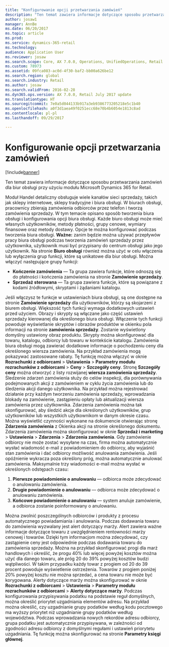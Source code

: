 ```yaml
---
title: "Konfigurowanie opcji przetwarzania zamówień"
description: "Ten temat zawiera informacje dotyczące sposobu przetwarzania zamówień dla biur obsługi przy użyciu modułu Microsoft Dynamics 365 for Retail."
author: josaw1
manager: AnnBe
ms.date: 06/20/2017
ms.topic: article
ms.prod: 
ms.service: dynamics-365-retail
ms.technology: 
audience: Application User
ms.reviewer: josaw
ms.search.scope: Core, AX 7.0.0, Operations, UnifiedOperations, Retail
ms.custom: 78973
ms.assetid: 09fca083-ac0d-4f30-baf2-bb00a626be12
ms.search.region: global
ms.search.industry: Retail
ms.author: josaw
ms.search.validFrom: 2016-02-28
ms.dyn365.ops.version: AX 7.0.0, Retail July 2017 update
ms.translationtype: HT
ms.sourcegitcommit: 7e0a5d044133b917a3eb9386773205218e5c1b40
ms.openlocfilehash: a0f3d1aea49f0251ecc68e70b4b6054e1813c8ad
ms.contentlocale: pl-pl
ms.lasthandoff: 09/29/2017

---
```


# <a name="set-up-order-processing-options"></a>Konfigurowanie opcji przetwarzania zamówień

[!include[banner](includes/banner.md)]


Ten temat zawiera informacje dotyczące sposobu przetwarzania zamówień dla biur obsługi przy użyciu modułu Microsoft Dynamics 365 for Retail. 

Moduł Handel detaliczny obsługuje wiele kanałów sieci sprzedaży, takich jak sklepy internetowe, sklepy tradycyjne i biura obsługi. W biurach obsługi, pracownicy zbierają zamówienia odbiorców przez telefon i tworzą zamówienia sprzedaży. W tym temacie opisano sposób tworzenia biura obsługi i konfigurowania opcji biura obsługi. Każde biuro obsługi może mieć własnych użytkowników, metody płatności, grupy cenowe, wymiary finansowe oraz metody dostawy. Opcje te można konfigurować podczas tworzenia biura obsługi. **Ważne:** zanim będzie można używać przepływów pracy biura obsługi podczas tworzenia zamówień sprzedaży przez użytkownika, użytkownik musi być przypisany do centrum obsługi jako jego użytkownik. Na stronie **Biuro obsługi** również można użyć w celu włączenia lub wyłączenia grup funkcji, które są unikatowe dla biur obsługi. Można włączyć następujące grupy funkcji:

-   **Kończenie zamówienia** — Ta grupa zawiera funkcje, które odnoszą się do płatności i kończenia zamówienia na stronie **Zamówienie sprzedaży**.
-   **Sprzedaż sterowana** — Ta grupa zawiera funkcje, które są powiązane z kodami źródłowymi, skryptami i żądaniami katalogu.

Jeśli włączysz te funkcje w ustawieniach biura obsługi, są one dostępne na stronie **Zamówienie sprzedaży** dla użytkowników, którzy są skojarzeni z biurem obsługi. Większość tych funkcji wymaga dodatkowych ustawień przed użyciem. Obrazy i skrypty są włączane jako część ustawień sprzedaży kierowanej dla określonego biura obsługi. Włączenie tych funkcji powoduje wyświetlanie skryptów i obrazów produktów w okienku pola informacji na stronie **zamówienia sprzedaży**. Zostanie wyświetlony domyślny ustawiony obraz produktu. Skrypty można skonfigurować dla towaru, katalogu, odbiorcy lub towaru w kontekście katalogu. Zamówienia biura obsługi mogą zawierać dodatkowe informacje o pochodzeniu ceny dla określonego wiersza zamówienia. Na przykład zamówienia mogą pokazywać zastosowane rabaty. Tę funkcję można włączyć w oknie **Rozrachunki z odbiorcami** &gt; **Ustawienia** &gt; **Parametry modułu rozrachunków z odbiorcami** &gt; **Ceny** &gt; **Szczegóły ceny**. Stronę **Szczegóły ceny** można otworzyć z listy rozwijanej **wiersza zamówienia sprzedaży**. Śledzenie zdarzeń zamówienia służy do celów inspekcji, dla porównywania podejmowanych akcji z zamówieniem w cyklu życia zamówienia lub do śledzenia akcji danego użytkownika. Na przykład można rejestrować działanie przy każdym tworzeniu zamówienia sprzedaży, wprowadzania blokady na zamówienie, zastąpieniu opłaty lub aktualizacji wiersza zamówienia przez użytkownika. Zdarzenia zamówienia można tak skonfigurować, aby śledzić akcje dla określonych użytkowników, grup użytkowników lub wszystkich użytkownikom w danym okresie czasu. Można wyświetlić czynności wykonane na dokumencie otwierając stronę **Zdarzenia zamówienia** z Okienka akcji na stronie określonego dokumentu. Zdarzenia zamówienia można skonfigurować w oknie **Sprzedaż i marketing** &gt; **Ustawienia** &gt; **Zdarzenia** &gt; **Zdarzenia zamówienia**. Gdy zamówienie odbiorcy nie może zostać wysyłane na czas, firma można automatycznie wysłać wiadomość e-mail z powiadomieniem do odbiorcy, aby wyjaśnić stan zamówienia i dać odbiorcy możliwość anulowania zamówienia. Jeśli opóźnienie wykracza poza określony próg, można automatycznie anulować zamówienia. Maksymalnie trzy wiadomości e-mail można wysłać w określonych odstępach czasu:

1.  **Pierwsze powiadomienie o anulowaniu** — odbiorca może zdecydować o anulowaniu zamówienia.
2.  **Drugie powiadomienie o anulowaniu** — odbiorca może zdecydować o anulowaniu zamówienia.
3.  **Końcowe powiadomienie o anulowaniu** — system anuluje zamówienie, a odbiorca zostanie poinformowany o anulowaniu.

Można zwolnić poszczególnych odbiorców i produkty z procesu automatycznego powiadamiania i anulowania. Podczas dodawania towaru do zamówienia wyzwalany jest alert dotyczący marży. Alert zawiera ważne informacje dotyczące towaru z uwzględnieniem rentowności marży cenowej i towarów. Dzięki tym informacjom można zdecydować, czy zastąpienie ceny jest odpowiednie podczas dodawania towaru do zamówienia sprzedaży. Można na przykład skonfigurować progi dla marż handlowych i określić, że progu 40% lub więcej powyżej kosztów można użyć dla danego towaru, ale próg 20 do 39% powyżej kosztów budzi wątpliwości. W takim przypadku każdy towar z progiem od 20 do 39 procent powoduje wyświetlenie ostrzeżenia. Towarów z progiem poniżej 20% powyżej kosztu nie można sprzedać, a cena towaru nie może być korygowana. Alerty dotyczące marży można skonfigurować w oknie **Rozrachunki z odbiorcami** &gt; **Ustawienia** &gt; **Parametry modułu rozrachunków z odbiorcami** &gt; **Alerty dotyczące marży**. Podczas konfigurowania przypisywania podatku na podstawie reguł domyślnych, można określić priorytet uzgadniania elementów adresu. Na przykład można określić, czy uzgadnianie grupy podatków według kodu pocztowego ma wyższy priorytet niż uzgadnianie grupy podatków według województwa. Podczas wprowadzania nowych rekordów adresu odbiorcy, grupa podatku jest automatycznie przypisywana, w zależności od zgodności adresu odbiorcy z domyślnymi regułami i ustawień priorytetu uzgadniania. Tę funkcję można skonfigurować na stronie **Parametry księgi głównej**.





